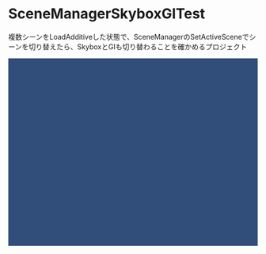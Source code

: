 # SceneManagerSkyboxGITest
複数シーンをLoadAdditiveした状態で、SceneManagerのSetActiveSceneでシーンを切り替えたら、SkyboxとGIも切り替わることを確かめるプロジェクト

![screenshot](Image/SceneManagerTest002.gif)
